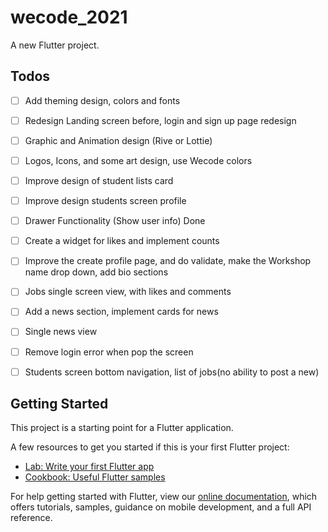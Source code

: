 # wecode_2021

A new Flutter project.



## Todos
- [ ] Add theming design, colors and fonts
- [ ] Redesign Landing screen before, login and sign up page redesign
- [ ] Graphic and Animation design (Rive or Lottie)
- [ ] Logos, Icons, and some art design, use Wecode colors
- [ ] Improve design of student lists card
- [ ] Improve design students screen profile
- [ ] Drawer Functionality (Show user info) Done
- [ ] Create a widget for likes and implement counts
- [ ] Improve the create profile page, and do validate, make the Workshop name drop down, add bio sections
- [ ] Jobs single screen view, with likes and comments
- [ ] Add a news section, implement cards for news
- [ ] Single news view 
- [ ] Remove login error when pop the screen
- [ ] Students screen bottom navigation, list of jobs(no ability to post a new)
 

 ## Getting Started

This project is a starting point for a Flutter application.

A few resources to get you started if this is your first Flutter project:

- [Lab: Write your first Flutter app](https://flutter.dev/docs/get-started/codelab)
- [Cookbook: Useful Flutter samples](https://flutter.dev/docs/cookbook)

For help getting started with Flutter, view our
[online documentation](https://flutter.dev/docs), which offers tutorials,
samples, guidance on mobile development, and a full API reference.
